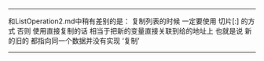****
和ListOperation2.md中稍有差别的是：
复制列表的时候
一定要使用
切片[:]
的方式
否则
使用直接复制的话
相当于把新的变量直接关联到给的地址上
也就是说
新的旧的
都指向同一个数据并没有实现 ‘复制’
****
